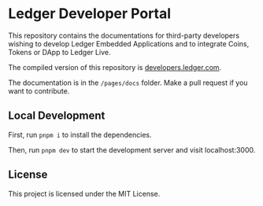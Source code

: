# Ledger Developer Portal

This repository contains the documentations for third-party developers wishing to develop Ledger Embedded Applications and to integrate Coins, Tokens or DApp to Ledger Live.

The compiled version of this repository is [developers.ledger.com](https://developers-test.ledger.com/).

The documentation is in the `/pages/docs` folder. Make a pull request if you want to contribute.

## Local Development

First, run `pnpm i` to install the dependencies.

Then, run `pnpm dev` to start the development server and visit localhost:3000.

## License

This project is licensed under the MIT License.
